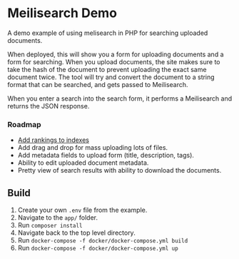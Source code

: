 # Meilisearch Demo
A demo example of using melisearch in PHP for searching uploaded documents.

When deployed, this will show you a form for uploading documents and a form for searching. When you upload documents, the site makes sure to take the hash of the document to prevent uploading the exact same document twice. The tool will try and convert the document to a string format that can be searched, and gets passed to Meilisearch. 

When you enter a search into the search form, it performs a Meilisearch and returns the JSON response.

### Roadmap
* [Add rankings to indexes](https://docs.meilisearch.com/references/ranking_rules.html#get-ranking-rules)
* Add drag and drop for mass uploading lots of files.
* Add metadata fields to upload form (title, description, tags).
* Ability to edit uploaded document metadata.
* Pretty view of search results with ability to download the documents.

## Build
1. Create your own `.env` file from the example.
1. Navigate to the `app/` folder.
1. Run `composer install`
1. Navigate back to the top level directory.
1. Run `docker-compose -f docker/docker-compose.yml build`
1. Run `docker-compose -f docker/docker-compose.yml up`
